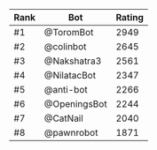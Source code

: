 Rank|Bot|Rating
---|---|---
#1|@ToromBot|2949
#2|@colinbot|2645
#3|@Nakshatra3|2561
#4|@NilatacBot|2347
#5|@anti-bot|2266
#6|@OpeningsBot|2244
#7|@CatNail|2040
#8|@pawnrobot|1871
